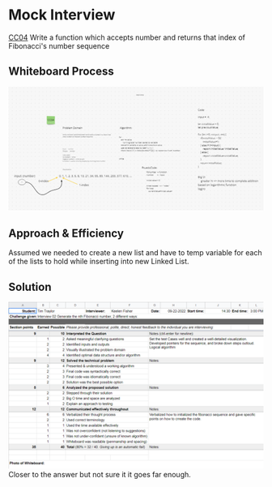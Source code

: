 # Mock Interview

[CC04](https://canvas.instructure.com/courses/5233640/assignments/32144421)
  Write a function which accepts number and returns that index of Fibonacci's number sequence

## Whiteboard Process

  ![WhiteBoardProcess](wb-interview.png)

## Approach & Efficiency

  Assumed we needed to create a new list and have to temp variable for each of the lists to hold while inserting into new Linked List.

## Solution

  ![Grades](grades-interview.png)
  Closer to the answer but not sure it it goes far enough.
